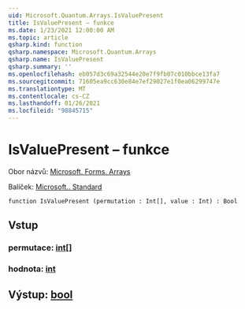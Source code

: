 ```yaml
---
uid: Microsoft.Quantum.Arrays.IsValuePresent
title: IsValuePresent – funkce
ms.date: 1/23/2021 12:00:00 AM
ms.topic: article
qsharp.kind: function
qsharp.namespace: Microsoft.Quantum.Arrays
qsharp.name: IsValuePresent
qsharp.summary: ''
ms.openlocfilehash: eb057d3c69a32544e20e7f9fb07c010bbce13fa7
ms.sourcegitcommit: 71605ea9cc630e84e7ef29027e1f0ea06299747e
ms.translationtype: MT
ms.contentlocale: cs-CZ
ms.lasthandoff: 01/26/2021
ms.locfileid: "98845715"
---
```

# <a name="isvaluepresent-function"></a>IsValuePresent – funkce

Obor názvů: [Microsoft. Forms. Arrays](xref:Microsoft.Quantum.Arrays)

Balíček: [Microsoft.. Standard](https://nuget.org/packages/Microsoft.Quantum.Standard)




```qsharp
function IsValuePresent (permutation : Int[], value : Int) : Bool
```


## <a name="input"></a>Vstup

### <a name="permutation--int"></a>permutace: [int](xref:microsoft.quantum.lang-ref.int)[]




### <a name="value--int"></a>hodnota: [int](xref:microsoft.quantum.lang-ref.int)





## <a name="output--bool"></a>Výstup: [bool](xref:microsoft.quantum.lang-ref.bool)

